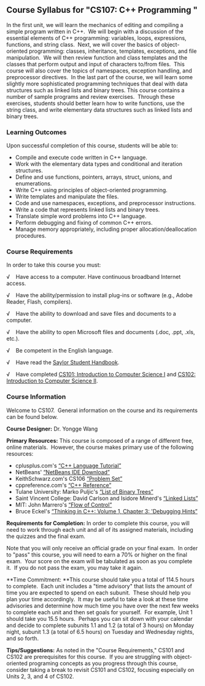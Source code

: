 Course Syllabus for "CS107: C++ Programming "
---------------------------------------------

In the first unit, we will learn the mechanics of editing and compiling
a simple program written in C++.  We will begin with a discussion of the
essential elements of C++ programming: variables, loops, expressions,
functions, and string class.  Next, we will cover the basics of
object-oriented programming: classes, inheritance, templates,
exceptions, and file manipulation.  We will then review function and
class templates and the classes that perform output and input of
characters to/from files.  This course will also cover the topics of
namespaces, exception handling, and preprocessor directives.  In the
last part of the course, we will learn some slightly more sophisticated
programming techniques that deal with data structures such as linked
lists and binary trees. This course contains a number of sample programs
and review exercises.  Through these exercises, students should better
learn how to write functions, use the string class, and write elementary
data structures such as linked lists and binary trees.

### Learning Outcomes

Upon successful completion of this course, students will be able to:  

-   Compile and execute code written in C++ language.
-   Work with the elementary data types and conditional and iteration
    structures.
-   Define and use functions, pointers, arrays, struct, unions, and
    enumerations.
-   Write C++ using principles of object-oriented programming.
-   Write templates and manipulate the files.
-   Code and use namespaces, exceptions, and preprocessor instructions.
-   Write a code that represents linked lists and binary trees.
-   Translate simple word problems into C++ language.
-   Perform debugging and fixing of common C++ errors.
-   Manage memory appropriately, including proper
    allocation/deallocation procedures.

### Course Requirements

In order to take this course you must:  
  
 √    Have access to a computer. Have continuous broadband Internet
access.  
  
 √    Have the ability/permission to install plug-ins or software (e.g.,
Adobe Reader, Flash, compilers).  
  
 √    Have the ability to download and save files and documents to a
computer.  
  
 √    Have the ability to open Microsoft files and documents (.doc,
.ppt, .xls, etc.).  
  
 √    Be competent in the English language.  
  
 √    Have read the [Saylor Student
Handbook](http://www.saylor.org/site/wp-content/uploads/2012/05/Saylor-StudentHandbook.pdf).  
  
 √    Have completed [CS101: Introduction to Computer Science
I](http://www.saylor.org/courses/cs101/) and [CS102: Introduction to
Computer Science II](http://www.saylor.org/courses/cs102/).

### Course Information

Welcome to CS107.  General information on the course and its
requirements can be found below.  
  
 **Course Designer:** Dr. Yongge Wang  
  
 **Primary Resources:** This course is composed of a range of different
free, online materials.  However, the course makes primary use of the
following resources:  

-   cplusplus.com's [“C++ Language
    Tutorial”](http://www.cplusplus.com/doc/tutorial/)
-   NetBeans' [“NetBeans IDE Download”](http://netbeans.org/downloads/)
-   KeithSchwarz.com's CS106 [“Problem
    Set”](http://www.keithschwarz.com/cs106l/spring2009/)
-   cppreference.com's [“C++ Reference”](http://en.cppreference.com/w/)
-   Tulane University: Marko Puljic's [“List of Binary
    Trees”](http://www.tulane.edu/~mpuljic/cpp/secondAss.shtml)
-   Saint Vincent College: David Carlson and Isidore Minerd's [“Linked
    Lists”](http://cis.stvincent.edu/html/tutorials/swd/lists/lists.html)
-   MIT: John Marrero's [“Flow of
    Control”](http://ocw.mit.edu/courses/electrical-engineering-and-computer-science/6-096-introduction-to-c-january-iap-2011/lecture-notes/)
-   Bruce Eckel's [“Thinking in C++: Volume 1, Chapter 3: 'Debugging
    Hints”](http://www.mindviewinc.com/Books/downloads.html)

**Requirements for Completion:** In order to complete this course, you
will need to work through each unit and all of its assigned materials,
including the quizzes and the final exam.  
  
 Note that you will only receive an official grade on your final exam. 
In order to "pass" this course, you will need to earn a 70% or higher on
the final exam.  Your score on the exam will be tabulated as soon as you
complete it.  If you do not pass the exam, you may take it again.  
  
 **Time Commitment: **This course should take you a total of 114.5 hours
to complete.  Each unit includes a "time advisory" that lists the amount
of time you are expected to spend on each subunit.  These should help
you plan your time accordingly.  It may be useful to take a look at
these time advisories and determine how much time you have over the next
few weeks to complete each unit and then set goals for yourself.  For
example, Unit 1 should take you 15.5 hours.  Perhaps you can sit down
with your calendar and decide to complete subunits 1.1 and 1.2 (a total
of 3 hours) on Monday night, subunit 1.3 (a total of 6.5 hours) on
Tuesday and Wednesday nights, and so forth.  
  
 **Tips/Suggestions:** As noted in the "Course Requirements," CS101 and
CS102 are prerequisites for this course.  If you are struggling with
object-oriented programing concepts as you progress through this course,
consider taking a break to revisit CS101 and CS102, focusing especially
on Units 2, 3, and 4 of CS102.  
  

